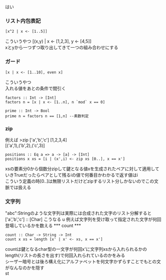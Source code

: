 はい  
### リスト内包表記
```
[x^2 | x <- [1..5]]

```
こういうやつ
[(x,y) | x <- [1,2,3], y <- [4,5]]  
xとyから一つずつ取り出してきて一つの組み合わせにする  


### ガード
```
[x | x <- [1..10], even x]
```
こういうやつ  
入れる値をあとの条件で間引く  

```
factors :: Int -> [Int]
factors n = [x | x <- [1..n], n `mod` x == 0]

prime :: Int -> Bool
prime n = factors n == [1,n] --素数判定
```
### zip
例えば  >zip ['a','b','c'] [1,2,3,4]  
[('a',1),('b',2),('c',3)]  

```
positions :: Eq a => a -> [a] -> [Int]
positions x xs = [i | (x',i) <- zip xs [0..], x == x']
```
xsの要素分0から個数分zipして鍵となる値xを生成されたペアに対して適用していきTrueだったらペアとして残るiの値で何番目かわかるで返す値はi  
こういう定義の時[0..]は無限リストだけどzipするリスト分しかないのでこの文脈では扱える  
### 文字列
"abc":Stringのような文字列は実際には合成された文字のリスト分解すると['a','b','c'] :: [Char] こうなる
u 例えば文字列を受け取って指定された文字が何回登場しているかを数える *** count ***
```
count :: Char -> String -> Int
count x xs = length [x' | x' <- xs, x == x']
```
countは鍵となるchar型の一文字が何回x'に文字列xsから入れられるかのlength(リストの長さを出す)で何回入れられているのかをみる  
シーザー暗号とは後ろ構え化にアルファベットを何文字かずらすことでもとの文がなんなのかを隠す    
st
